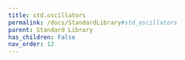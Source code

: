```yaml
---
title: std.oscillators
permalink: /docs/StandardLibrary#std_oscillators
parent: Standard Library
has_children: False
nav_order: 12
---
```

